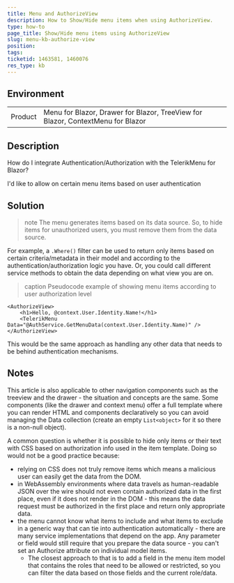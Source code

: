 ```yaml
---
title: Menu and AuthorizeView
description: How to Show/Hide menu items when using AuthorizeView.
type: how-to
page_title: Show/Hide menu items using AuthorizeView
slug: menu-kb-authorize-view
position: 
tags: 
ticketid: 1463581, 1460076
res_type: kb
---
```


## Environment
<table>
	<tbody>
		<tr>
			<td>Product</td>
			<td>Menu for Blazor, Drawer for Blazor, TreeView for Blazor, ContextMenu for Blazor</td>
		</tr>
	</tbody>
</table>


## Description

How do I integrate Authentication/Authorization with the TelerikMenu for Blazor? 

I'd like to allow on certain menu items based on user authentication

## Solution

>note The menu generates items based on its data source. So, to hide items for unauthorized users, you must remove them from the data source.

For example, a `.Where()` filter can be used to return only items based on certain criteria/metadata in their model and according to the authentication/authorization logic you have. Or, you could call different service methods to obtain the data depending on what view you are on. 

>caption Pseudocode example of showing menu items according to user authorization level

````RAZOR
<AuthorizeView>
	<h1>Hello, @context.User.Identity.Name!</h1>
	<TelerikMenu Data="@AuthService.GetMenuData(context.User.Identity.Name)" />
</AuthorizeView>
````

This would be the same approach as handling any other data that needs to be behind authentication mechanisms.


## Notes


This article is also applicable to other navigation components such as the treeview and the drawer - the situation and concepts are the same. Some components (like the drawer and context menu) offer a full template where you can render HTML and components declaratively so you can avoid managing the Data collection (create an empty `List<object>` for it so there is a non-null object).


A common question is whether it is possible to hide only items or their text with CSS based on authorization info used in the item template. Doing so would not be a good practice because:

* relying on CSS does not truly remove items which means a malicious user can easily get the data from the DOM.
* in WebAssembly environments where data travels as human-readable JSON over the wire should not even contain authorized data in the first place, even if it does not render in the DOM - this means the data request must be authorized in the first place and return only appropriate data.
* the menu cannot know what items to include and what items to exclude in a generic way that can tie into authentication automatically - there are many service implementations that depend on the app. Any parameter or field would still require that you prepare the data source - you can't set an Authorize attribute on individual model items.
    * The closest approach to that is to add a field in the menu item model that contains the roles that need to be allowed or restricted, so you can filter the data based on those fields and the current role/data.
